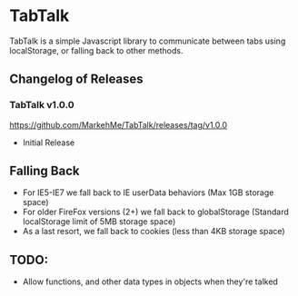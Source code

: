 # TabTalk
TabTalk is a simple Javascript library to communicate between tabs using localStorage, or falling back to other methods.

## Changelog of Releases 

### TabTalk v1.0.0
https://github.com/MarkehMe/TabTalk/releases/tag/v1.0.0
* Initial Release



## Falling Back
* For IE5-IE7 we fall back to IE userData behaviors (Max 1GB storage space)
* For older FireFox versions (2+) we fall back to globalStorage (Standard localStorage limit of 5MB storage space)
* As a last resort, we fall back to cookies (less than 4KB storage space)

## TODO:
* Allow functions, and other data types in objects when they're talked 
